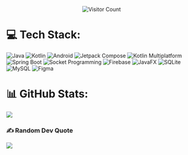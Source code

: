 <p align="center">
  <img src="https://hits.sh/github.com/gangulwar.svg?style=for-the-badge&label=profile%20views" alt="Visitor Count" />
</p>

# 💻 Tech Stack:
![Java](https://img.shields.io/badge/java-3DDC84?style=for-the-badge&logo=java&logoColor=white)
![Kotlin](https://img.shields.io/badge/kotlin-%237F52FF.svg?style=for-the-badge&logo=kotlin&logoColor=white) 
![Android](https://img.shields.io/badge/Android-3DDC84?style=for-the-badge&logo=android&logoColor=white) 
![Jetpack Compose](https://img.shields.io/badge/Jetpack_Compose-6200EE?style=for-the-badge&logo=jetpackcompose&logoColor=white) 
![Kotlin Multiplatform](https://img.shields.io/badge/Kotlin_Multiplatform-0095D5?style=for-the-badge&logo=kotlin&logoColor=white) 
![Spring Boot](https://img.shields.io/badge/Spring_Boot-6DB33F?style=for-the-badge&logo=spring&logoColor=white) 
![Socket Programming](https://img.shields.io/badge/Socket_Programming-2C2255?style=for-the-badge) 
![Firebase](https://img.shields.io/badge/firebase-%23039BE5.svg?style=for-the-badge&logo=firebase) 
![JavaFX](https://img.shields.io/badge/javafx-%23FF0000.svg?style=for-the-badge&logo=javafx&logoColor=white) 
![SQLite](https://img.shields.io/badge/sqlite-%2307405e.svg?style=for-the-badge&logo=sqlite&logoColor=white) 
![MySQL](https://img.shields.io/badge/mysql-4479A1.svg?style=for-the-badge&logo=mysql&logoColor=white) 
![Figma](https://img.shields.io/badge/figma-%23F24E1E.svg?style=for-the-badge&logo=figma&logoColor=white)

# 📊 GitHub Stats:
![](https://github-readme-streak-stats.herokuapp.com/?user=gangulwar&theme=dark&hide_border=false)<br/>

### ✍️ Random Dev Quote
![](https://quotes-github-readme.vercel.app/api?type=horizontal&theme=radical)
